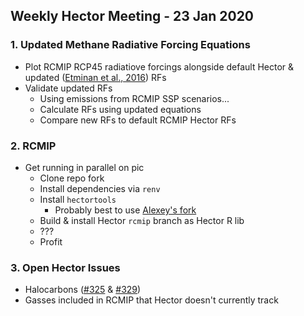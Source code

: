 ## Weekly Hector Meeting - 23 Jan 2020

### 1. Updated Methane Radiative Forcing Equations
* Plot RCMIP RCP45 radiatiove forcings alongside default Hector & updated ([Etminan et al., 2016](https://agupubs.onlinelibrary.wiley.com/doi/full/10.1002/2016GL071930)) RFs
* Validate updated RFs
   * Using emissions from RCMIP SSP scenarios...
   * Calculate RFs using updated equations
   * Compare new RFs to default RCMIP Hector RFs
   
### 2. RCMIP
* Get running in parallel on pic
  * Clone repo fork
  * Install dependencies via `renv`
  * Install `hectortools`
    * Probably best to use [Alexey's fork](https://github.com/ashiklom/hectortools)
  * Build & install Hector `rcmip` branch as Hector R lib
  * ???
  * Profit

### 3. Open Hector Issues
* Halocarbons ([#325](https://github.com/JGCRI/hector/issues/325) & [#329](https://github.com/JGCRI/hector/issues/329))
* Gasses included in RCMIP that Hector doesn't currently track
